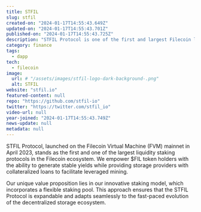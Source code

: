 ```yaml
---
title: STFIL
slug: stfil
created-on: "2024-01-17T14:55:43.649Z"
updated-on: "2024-01-17T14:55:43.701Z"
published-on: "2024-01-17T14:55:43.725Z"
description: "STFIL Protocol is one of the first and largest Filecoin liquidity staking and leveraged mining protocol launched on the Filecoin Virtual Machine (FVM). We aim to build the most decentralized staking ecosystem."
category: finance
tags:
  - dapp
tech:
  - filecoin
image:
  url: # "/assets/images/stfil-logo-dark-background-.png"
  alt: STFIL
website: "stfil.io"
featured-content: null
repo: "https://github.com/stfil-io"
twitter: "https://twitter.com/stfil_io"
video-url: null
year-joined: "2024-01-17T14:55:43.749Z"
news-update: null
metadata: null
---
```


STFIL Protocol, launched on the Filecoin Virtual Machine (FVM) mainnet in April 2023, stands as the first and one of the largest liquidity staking protocols in the Filecoin ecosystem. We empower $FIL token holders with the ability to generate stable yields while providing storage providers with collateralized loans to facilitate leveraged mining.

Our unique value proposition lies in our innovative staking model, which incorporates a flexible staking pool. This approach ensures that the STFIL Protocol is expandable and adapts seamlessly to the fast-paced evolution of the decentralized storage ecosystem.
